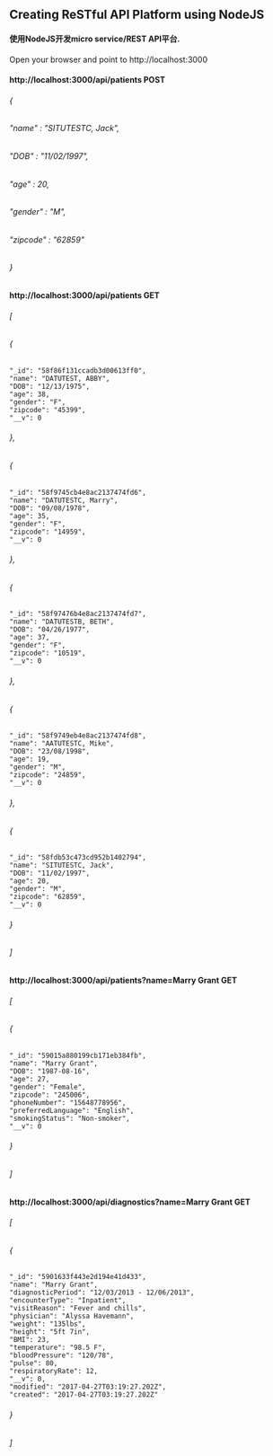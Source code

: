 ## Creating ReSTful API Platform using NodeJS 

#### 使用NodeJS开发micro service/REST API平台. 

Open your browser and point to http://localhost:3000

#### http://localhost:3000/api/patients  POST
######   {
######   "name" : "SITUTESTC, Jack",
######   "DOB" : "11/02/1997",
######   "age" : 20,
######   "gender" : "M",
######   "zipcode" : "62859"
######    }

#### http://localhost:3000/api/patients  GET
######   [
######   {
    "_id": "58f86f131ccadb3d00613ff0",
    "name": "DATUTEST, ABBY",
    "DOB": "12/13/1975",
    "age": 38,
    "gender": "F",
    "zipcode": "45399",
    "__v": 0
######   },
######   {
    "_id": "58f9745cb4e8ac2137474fd6",
    "name": "DATUTESTC, Marry",
    "DOB": "09/08/1978",
    "age": 35,
    "gender": "F",
    "zipcode": "14959",
    "__v": 0
######   },
######   {
    "_id": "58f97476b4e8ac2137474fd7",
    "name": "DATUTESTB, BETH",
    "DOB": "04/26/1977",
    "age": 37,
    "gender": "F",
    "zipcode": "10519",
    "__v": 0
######   },
######   {
    "_id": "58f9749eb4e8ac2137474fd8",
    "name": "AATUTESTC, Mike",
    "DOB": "23/08/1998",
    "age": 19,
    "gender": "M",
    "zipcode": "24859",
    "__v": 0
######   },
######   {
    "_id": "58fdb53c473cd952b1402794",
    "name": "SITUTESTC, Jack",
    "DOB": "11/02/1997",
    "age": 20,
    "gender": "M",
    "zipcode": "62859",
    "__v": 0
######   }
######   ]

#### http://localhost:3000/api/patients?name=Marry Grant  GET
######   [
######   {
    "_id": "59015a880199cb171eb384fb",
    "name": "Marry Grant",
    "DOB": "1987-08-16",
    "age": 27,
    "gender": "Female",
    "zipcode": "245006",
    "phoneNumber": "15648778956",
    "preferredLanguage": "English",
    "smokingStatus": "Non-smoker",
    "__v": 0
######   }
######   ]


#### http://localhost:3000/api/diagnostics?name=Marry Grant  GET
######   [
######   {
    "_id": "5901633f443e2d194e41d433",
    "name": "Marry Grant",
    "diagnosticPeriod": "12/03/2013 - 12/06/2013",
    "encounterType": "Inpatient",
    "visitReason": "Fever and chills",
    "physician": "Alyssa Havemann",
    "weight": "135lbs",
    "height": "5ft 7in",
    "BMI": 23,
    "temperature": "98.5 F",
    "bloodPressure": "120/78",
    "pulse": 80,
    "respiratoryRate": 12,
    "__v": 0,
    "modified": "2017-04-27T03:19:27.202Z",
    "created": "2017-04-27T03:19:27.202Z"
######   }
######   ]